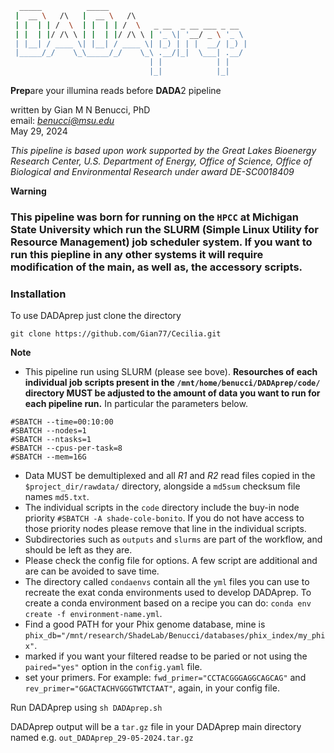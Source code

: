 ```bash
  _____          _____                               
 |  __ \   /\   |  __ \   /\                         
 | |  | | /  \  | |  | | /  \   _ __  _ __ ___ _ __  
 | |  | |/ /\ \ | |  | |/ /\ \ | '_ \| '__/ _ \ '_ \ 
 | |__| / ____ \| |__| / ____ \| |_) | | |  __/ |_) |
 |_____/_/    \_\_____/_/    \_\ .__/|_|  \___| .__/ 
                               | |            | |    
                               |_|            |_|    
```
**Prep**are your illumina reads before **DADA**2 pipeline<br>

written by Gian M N Benucci, PhD<br>
email: *benucci@msu.edu*<br>
May 29, 2024<br>

*This pipeline is based upon work supported by the Great Lakes Bioenergy Research Center, U.S. Department of Energy, Office of Science, Office of Biological and Environmental Research under award DE-SC0018409*

__Warning__<br>
### **This pipeline was born for running on the `HPCC` at Michigan State University which run the SLURM (Simple Linux Utility for Resource Management) job scheduler system. If you want to run this piepline in any other systems it will require modification of the main, as well as, the accessory scripts.**

### **Installation**

To use DADAprep just clone the directory 
```
git clone https://github.com/Gian77/Cecilia.git

```

__Note__ <br> 
* This pipeline run using SLURM (please see bove). **Resourches of each individual job scripts present in the `/mnt/home/benucci/DADAprep/code/` directory MUST be adjusted to the amount of data you want to run for each pipeline run.** In particular the parameters below.

```
#SBATCH --time=00:10:00
#SBATCH --nodes=1
#SBATCH --ntasks=1
#SBATCH --cpus-per-task=8
#SBATCH --mem=16G
```

* Data MUST be demultiplexed and all *R1* and *R2* read files copied in the `$project_dir/rawdata/` directory, alongside a `md5sum` checksum file names `md5.txt`.
* The individual scripts in the `code` directory include the buy-in node priority `#SBATCH -A shade-cole-bonito`. If you do not have access to those priority nodes please remove that line in the individual scripts.
* Subdirectories such as `outputs` and `slurms` are part of the workflow, and should be left as they are.
* Please check the config file for options. A few script are additional and are can be avoided to save time.<br>
* The directory called `condaenvs` contain all the `yml` files you can use to recreate the exat conda environments used to develop DADAprep. To create a conda environment based on a recipe you can do: `conda env create -f environment-name.yml`.
* Find a good PATH for your Phix genome database, mine is `phix_db="/mnt/research/ShadeLab/Benucci/databases/phix_index/my_phix"`.
* marked if you want your filtered readse to be paried or not using the `paired="yes"` option in the `config.yaml` file.
* set your primers. For example: `fwd_primer="CCTACGGGAGGCAGCAG"` and `rev_primer="GGACTACHVGGGTWTCTAAT"`, again, in your config file.

Run DADAprep using `sh DADAprep.sh` 

DADAprep output will be a `tar.gz` file in your DADAprep main directory named e.g. `out_DADAprep_29-05-2024.tar.gz`

